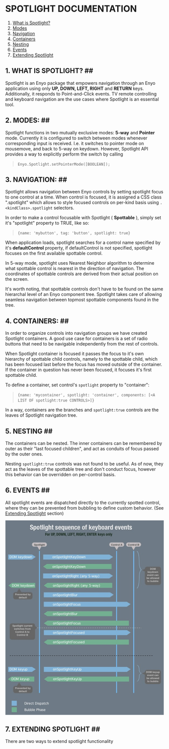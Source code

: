 # SPOTLIGHT DOCUMENTATION #


1. [What is Spotlight?](#p1)
2. [Modes](#p1)
3. [Navigation](#p1)
4. [Containers](#p1)
5. [Nesting](#p1)
6. [Events](#p1)
7. [Extending Spotlight](#p1)


## 1. WHAT IS SPOTLIGHT? <a id="p1"></a>##

Spotlight is an Enyo package that empowers navigation through an Enyo application using only **UP, DOWN, LEFT, RIGHT** and **RETURN** keys. Additionally, it responds to Point-and-Click events.
TV remote controlling and keyboard navigation are the use cases where Spotlight is an essential tool.


## 2. MODES: <a id="p2"></a>##

Spotlight functions in two mutually exclusive modes: **5-way** and **Pointer** mode.
Currently it is configured to switch between modes whenever corresponding input is received. I.e. it switches to pointer mode on mousemove, and back to 5-way on keydown.
However, Spotlight API provides a way to explicitly perform the switch by calling 

> `Enyo.Spotlight.setPointerMode([BOOLEAN]);`


## 3. NAVIGATION: <a id="p3"></a>##

Spotlight allows navigation between Enyo controls by setting spotlight focus to one control at a time. 
When control is focused, it is assigned a CSS class ".spotlight" which allows to style focused controls on per-kind basis using `.<kindClass>.spotlight` selectors.

In order to make a control focusable with Spotlight ( **Spottable** ), simply set it's "spotlight" property to TRUE, like so:

> `{name: 'mybutton', tag: 'button', spotlight: true}`
	
When application loads, spotlight searches for a control name specified by it's **defaultControl** property, 
if defaultControl is not specified, spotlight focuses on the first available spottable control.

In 5-way mode, spotlight uses Nearest Neighbor algorithm to determine what spottable control is nearest in the direction of navigation. 
The coordinates of spottable controls are derived from their actual position on the screen.

It's worth noting, that spottable controls don't have to be found on the same hierarchal level of an Enyo component tree. 
Spotlight takes care of allowing seamless navigation between topmost spottable components found in the tree.


## 4. CONTAINERS: <a id="p4"></a>##

In order to organize controls into navigation groups we have created Spotlight containers. 
A good use case for containers is a set of radio buttons that need to be navigable independently from the rest of controls.

When Spotlight container is focused it passes the focus to it's own hierarchy of spottable child controls, 
namely to the spottable child, which has been focused last before the focus has moved outside of the container.
If the container in question has never been focused, it focuses it's first spottable child.

To define a container, set control's `spotlight` property to "container":

> `{name: 'mycontainer', spotlight: 'container', components: [<A LIST OF spotlight:true CONTROLS>]}`
	
In a way, containers are the branches and `spotlight:true` controls are the leaves of Spotlight navigation tree.
	

## 5. NESTING <a id="p5"></a>##

The containers can be nested. The inner containers can be remembered by outer as their "last focused children", and act as conduits of focus passed by the outer ones.

Nesting `spotlight:true` controls was not found to be useful. 
As of now, they act as the leaves of the spottable tree and don't conduct focus, however this behavior can be overridden on per-control basis. 


## 6. EVENTS <a id="p6"></a>##

All spotlight events are dispatched directly to the currently spotted control, where they can be prevented from bubbling to define custom behavior. (See [Extending Spotlight](#p7) section)

![Spotlight keyboard events](docs/chart_spotlight_5way_events.jpg)


## 7. EXTENDING SPOTLIGHT <a id="p7"></a>##

There are two ways to extend spotlight functionality 





